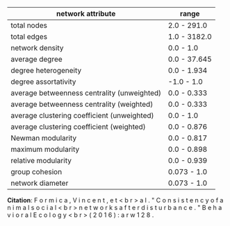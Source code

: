 network attribute|range
---|---
total nodes|2.0 - 291.0
total edges|1.0 - 3182.0
network density|0.0 - 1.0
average degree|0.0 - 37.645
degree heterogeneity|0.0 - 1.934
degree assortativity|-1.0 - 1.0
average betweenness centrality (unweighted)|0.0 - 0.333
average betweenness centrality (weighted)|0.0 - 0.333
average clustering coefficient (unweighted)|0.0 - 1.0
average clustering coefficient (weighted)|0.0 - 0.876
Newman modularity|0.0 - 0.817
maximum modularity|0.0 - 0.898
relative modularity|0.0 - 0.939
group cohesion|0.073 - 1.0
network diameter|0.073 - 1.0
**Citation**: F o r m i c a , V i n c e n t , e t < b r > a l . " C o n s i s t e n c y o f a n i m a l s o c i a l < b r > n e t w o r k s a f t e r d i s t u r b a n c e . " B e h a v i o r a l E c o l o g y < b r > ( 2 0 1 6 ) : a r w 1 2 8 .